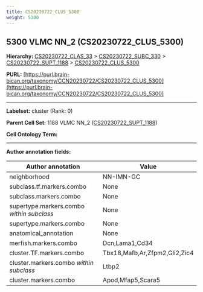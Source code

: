 ```yaml
---
title: CS20230722_CLUS_5300
weight: 5300
---
```

## 5300 VLMC NN_2 (CS20230722_CLUS_5300)
<b>Hierarchy: </b>
[CS20230722_CLAS_33](../CS20230722_CLAS_33) >
[CS20230722_SUBC_330](../CS20230722_SUBC_330) >
[CS20230722_SUPT_1188](../CS20230722_SUPT_1188) >
[CS20230722_CLUS_5300](../CS20230722_CLUS_5300)

**PURL:** [https://purl.brain-bican.org/taxonomy/CCN20230722/CS20230722_CLUS_5300](https://purl.brain-bican.org/taxonomy/CCN20230722/CS20230722_CLUS_5300)

---


**Labelset:** cluster (Rank: 0)

**Parent Cell Set:** 1188 VLMC NN_2 ([CS20230722_SUPT_1188](../CS20230722_SUPT_1188))



**Cell Ontology Term:** 

[MARKER GENES.]: #


---

[TRANSFERRED ANNOTATIONS.]: #


[AUTHOR ANNOTATION FIELDS.]: #


**Author annotation fields:**

| Author annotation | Value |
|-------------------|-------|
|neighborhood|NN-IMN-GC|
|subclass.tf.markers.combo|None|
|subclass.markers.combo|None|
|supertype.markers.combo _within subclass_|None|
|supertype.markers.combo|None|
|anatomical_annotation|None|
|merfish.markers.combo|Dcn,Lama1,Cd34|
|cluster.TF.markers.combo|Tbx18,Mafb,Ar,Zfpm2,Gli2,Zic4|
|cluster.markers.combo _within subclass_|Ltbp2|
|cluster.markers.combo|Apod,Mfap5,Scara5|
